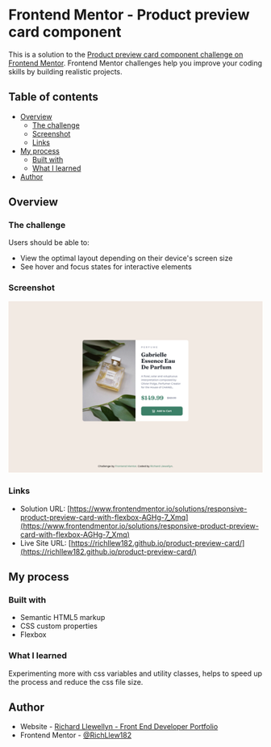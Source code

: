 # Frontend Mentor - Product preview card component

This is a solution to the [Product preview card component challenge on Frontend Mentor](https://www.frontendmentor.io/challenges/product-preview-card-component-GO7UmttRfa). Frontend Mentor challenges help you improve your coding skills by building realistic projects. 

## Table of contents

- [Overview](#overview)
  - [The challenge](#the-challenge)
  - [Screenshot](#screenshot)
  - [Links](#links)
- [My process](#my-process)
  - [Built with](#built-with)
  - [What I learned](#what-i-learned)
- [Author](#author)

## Overview

### The challenge

Users should be able to:

- View the optimal layout depending on their device's screen size
- See hover and focus states for interactive elements

### Screenshot

![Screenshot of my solution to the FAQ accordion coding challenge](./assets/images/product-preview-card-screenshot.png)

### Links

- Solution URL: [https://www.frontendmentor.io/solutions/responsive-product-preview-card-with-flexbox-AGHg-7_Xmq](https://www.frontendmentor.io/solutions/responsive-product-preview-card-with-flexbox-AGHg-7_Xmq)
- Live Site URL: [https://richllew182.github.io/product-preview-card/](https://richllew182.github.io/product-preview-card/)

## My process

### Built with

- Semantic HTML5 markup
- CSS custom properties
- Flexbox

### What I learned

Experimenting more with css variables and utility classes, helps to speed up the process and reduce the css file size.


## Author

- Website - [Richard Llewellyn - Front End Developer Portfolio](https://richllew.dev/)
- Frontend Mentor - [@RichLlew182](https://www.frontendmentor.io/profile/RichLlew182)
